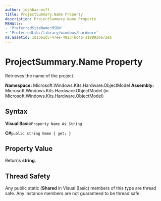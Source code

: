 ```yaml
---
author: joshbax-msft
title: ProjectSummary.Name Property
description: ProjectSummary.Name Property
MSHAttr:
- 'PreferredSiteName:MSDN'
- 'PreferredLib:/library/windows/hardware'
ms.assetid: 1d1561d5-47ee-4023-bc46-1190920a72ea
---
```


# ProjectSummary.Name Property


Retrieves the name of the project.

**Namespace:** Microsoft.Windows.Kits.Hardware.ObjectModel **Assembly:** Microsoft.Windows.Kits.Hardware.ObjectModel (in Microsoft.Windows.Kits.Hardware.ObjectModel)

## Syntax


**Visual Basic**`Property Name As String`

**C#**`public string Name { get; }`

## Property Value


Returns **string**.

## Thread Safety


Any public static (**Shared** in Visual Basic) members of this type are thread safe. Any instance members are not guaranteed to be thread safe.

 

 






